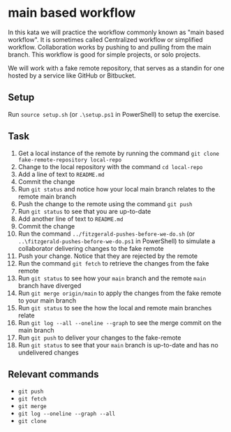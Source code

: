 # main based workflow

In this kata we will practice the workflow commonly known as "main based workflow". It is sometimes called Centralized workflow or simplified workflow. Collaboration works by pushing to and pulling from the main branch. This workflow is good for simple projects, or solo projects.

We will work with a fake remote repository, that serves as a standin for one hosted by a service like GitHub or Bitbucket.

## Setup

Run `source setup.sh` (or `.\setup.ps1` in PowerShell) to setup the exercise.

## Task

1. Get a local instance of the remote by running the command `git clone fake-remote-repository local-repo`
2. Change to the local repository with the command `cd local-repo`
3. Add a line of text to `README.md`
4. Commit the change 
5. Run `git status` and notice how your local main branch relates to the remote main branch
6. Push the change to the remote using the command `git push`
7. Run `git status` to see that you are up-to-date
8. Add another line of text to `README.md`
9. Commit the change
10. Run the command `../fitzgerald-pushes-before-we-do.sh` (or `..\fitzgerald-pushes-before-we-do.ps1` in PowerShell) to simulate a collaborator delivering changes to the fake remote
11. Push your change. Notice that they are rejected by the remote
12. Run the command `git fetch` to retrieve the changes from the fake remote
13. Run `git status` to see how your `main` branch and the remote `main` branch have diverged
14. Run `git merge origin/main` to apply the changes from the fake remote to your main branch
15. Run `git status` to see the how the local and remote main branches relate
16. Run `git log --all --oneline --graph` to see the merge commit on the main branch
17. Run `git push` to deliver your changes to the fake-remote
18. Run `git status` to see that your `main` branch is up-to-date and has no undelivered changes

## Relevant commands

- `git push`
- `git fetch`
- `git merge`
- `git log --oneline --graph --all`
- `git clone`